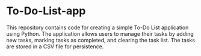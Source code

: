 # To-Do-List-app
This repository contains code for creating a simple To-Do List application using Python. The application allows users to manage their tasks by adding new tasks, marking tasks as completed, and clearing the task list. The tasks are stored in a CSV file for persistence.
